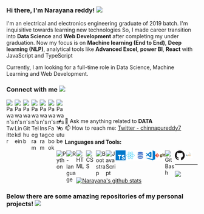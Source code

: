 ### Hi there, I'm Narayana reddy! <img src="https://media.giphy.com/media/hvRJCLFzcasrR4ia7z/giphy.gif" width="25px"></a>

I'm an electrical and electronics engineering graduate of 2019 batch. I'm inquisitive towards learning new technologies So, I made career transition into **Data Science** and **Web Development** after completing my under graduation. Now my focus is on **Machine learning (End to End)**, **Deep learning (NLP)**, analytical tools like **Advanced Excel**, **power BI**, **React** with JavaScript and TypeScript

Currently, I am looking for a full-time role in Data Science, Machine Learning and Web Development.

### Connect with me <img src="https://media0.giphy.com/media/b73wUq1jFLBTy/200w.webp?cid=ecf05e47ssn5j01gupjyc6c22xkdbpev381onlz7kzlrwlz9&rid=200w.webp" width="75px"></a>

<a href="https://twitter.com/chinnapureddy7">
  <img align="left" alt="Pawan's Twitter" width="22px" src="https://cdn.jsdelivr.net/npm/simple-icons@v3/icons/twitter.svg" />
</a>
<a href="https://www.linkedin.com/in/narayana-reddy-chinnapu-reddy-8a96a6145/">
  <img align="left" alt="Pawan's Linkdein" width="22px" src="https://cdn.jsdelivr.net/npm/simple-icons@v3/icons/linkedin.svg" />
</a>
<a href="https://github.com/NARAYANAREDDY37">
  <img align="left" alt="Pawan's Github" width="22px" src="https://cdn.jsdelivr.net/npm/simple-icons@v3/icons/github.svg" />
</a>
<a href="https://t.me/narayanareddy37">
  <img align="left" alt="Pawan's Telegram" width="22px" src="https://cdn.jsdelivr.net/npm/simple-icons@v3/icons/telegram.svg" />
</a>
<a href="https://www.instagram.com/__narayanareddy37__/?hl=en">
  <img align="left" alt="Pawan's Instagram" width="22px" src="https://cdn.jsdelivr.net/npm/simple-icons@v3/icons/instagram.svg" />
</a>
<a href="https://www.facebook.com/narayanareddy.chinnapureddy.35/">
  <img align="left" alt="Pawan's Facebook" width="22px" src="https://cdn.jsdelivr.net/npm/simple-icons@v3/icons/facebook.svg" />
</a>
<a href="https://www.youtube.com/channel/UC6SltFd3x6FaIYMWUEO1Nuw?view_as=subscriber">
  <img align="left" alt="Pawan's Youtube" width="22px" src="https://cdn.jsdelivr.net/npm/simple-icons@v3/icons/youtube.svg" />
</a>

<br />
<br />

- 💬 Ask me anything related to **DATA**
- 📫 How to reach me: [Twitter - chinnapureddy7](https://twitter.com/chinnapureddy7)

**Languages and Tools:**  

<img align="left" alt="Python" width="26px" src="https://raw.githubusercontent.com/jmnote/z-icons/master/svg/python.svg">
<img align="left" alt="R-language" width="26px" src="https://raw.githubusercontent.com/jmnote/z-icons/master/svg/r.svg">
<img align="left" alt="HTML" width="26px" src="https://raw.githubusercontent.com/rhoit/mode-icons/dump/icons/html.png">
<img align="left" alt="CSS" width="26px" src="https://raw.githubusercontent.com/rhoit/mode-icons/dump/icons/css.png">
<img align="left" alt="Bootstrap" width="26px" src="https://raw.githubusercontent.com/jmnote/z-icons/master/svg/bootstrap.svg">
<img align="left" alt="JavaScript" width="26px" src="https://raw.githubusercontent.com/jmnote/z-icons/master/svg/javascript.svg">
<img align="left" alt="TypeScript" width="26px" src="https://raw.githubusercontent.com/github/explore/80688e429a7d4ef2fca1e82350fe8e3517d3494d/topics/typescript/typescript.png">
<img align="left" alt="React" width="26px" src="https://raw.githubusercontent.com/github/explore/80688e429a7d4ef2fca1e82350fe8e3517d3494d/topics/react/react.png">
<img align="left" alt="SQL" width="26px" src="https://raw.githubusercontent.com/github/explore/80688e429a7d4ef2fca1e82350fe8e3517d3494d/topics/sql/sql.png">
<img height="20" alt="Mysql" src="https://raw.githubusercontent.com/github/explore/80688e429a7d4ef2fca1e82350fe8e3517d3494d/topics/mysql/mysql.png">
<img align="left" alt="Visual Studio Code" width="26px" src="https://raw.githubusercontent.com/github/explore/80688e429a7d4ef2fca1e82350fe8e3517d3494d/topics/visual-studio-code/visual-studio-code.png"></code>
<img align="left" alt="Git" width="26px" src="https://raw.githubusercontent.com/github/explore/80688e429a7d4ef2fca1e82350fe8e3517d3494d/topics/git/git.png">
<img align="left" alt="GitBash" width="26px" src="https://raw.githubusercontent.com/jmnote/z-icons/master/svg/bash.svg">
<img align="left" alt="GitHub" width="26px" src="https://raw.githubusercontent.com/github/explore/78df643247d429f6cc873026c0622819ad797942/topics/github/github.png">

<br />

---

<a href="https://github.com/NARAYANAREDDY37">
  <img align="center" src="https://github-readme-stats.vercel.app/api/top-langs/?username=NARAYANAREDDY37&theme=light&hide_langs_below=1" />
</a>
<a href="https://github.com/NARAYANAREDDY37">
 <img align="center" src="https://github-readme-stats.vercel.app/api?username=NARAYANAREDDY37&show_icons=true&theme=light&line_height=27" alt="Narayana's github stats"/>
</a>

<div align="Left">

### Below there are some amazing repositories of my personal projects! <img src="https://media4.giphy.com/media/l1J9P0qQRurXaersY/giphy.gif?cid=ecf05e47ig7b2nog6qej9doka69bqybar1cgsnezzguzobog&rid=giphy.gif" width="50px"></a>


</div>
